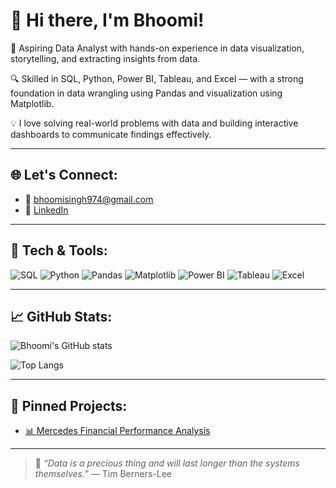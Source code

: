 # 👋 Hi there, I'm Bhoomi!

🎯 Aspiring Data Analyst with hands-on experience in data visualization, storytelling, and extracting insights from data.

🔍 Skilled in SQL, Python, Power BI, Tableau, and Excel — with a strong foundation in data wrangling using Pandas and visualization using Matplotlib.

💡 I love solving real-world problems with data and building interactive dashboards to communicate findings effectively.

---

## 🌐 Let's Connect:
- 📧 bhoomisingh974@gmail.com
- 💼 [LinkedIn](https://www.linkedin.com/in/bhoomisingh56/)

---

## 🧰 Tech & Tools:

![SQL](https://img.shields.io/badge/SQL-025E8C?style=for-the-badge&logo=sqlite&logoColor=white)
![Python](https://img.shields.io/badge/Python-3776AB?style=for-the-badge&logo=python&logoColor=white)
![Pandas](https://img.shields.io/badge/Pandas-150458?style=for-the-badge&logo=pandas)
![Matplotlib](https://img.shields.io/badge/Matplotlib-11557c?style=for-the-badge)
![Power BI](https://img.shields.io/badge/Power%20BI-F2C811?style=for-the-badge&logo=power-bi&logoColor=black)
![Tableau](https://img.shields.io/badge/Tableau-E97627?style=for-the-badge&logo=tableau&logoColor=white)
![Excel](https://img.shields.io/badge/Excel-217346?style=for-the-badge&logo=microsoft-excel&logoColor=white)

---

## 📈 GitHub Stats:

![Bhoomi's GitHub stats](https://github-readme-stats.vercel.app/api?username=bhoomisingh56&show_icons=true&theme=radical)

![Top Langs](https://github-readme-stats.vercel.app/api/top-langs/?username=bhoomisingh56&layout=compact&theme=radical)

---

## 📌 Pinned Projects:

- [📊 Mercedes Financial Performance Analysis](https://github.com/bhoomisingh56/Mercedes-Financial-Performance-Analysis)

---

> 💬 *“Data is a precious thing and will last longer than the systems themselves.”* — Tim Berners-Lee



